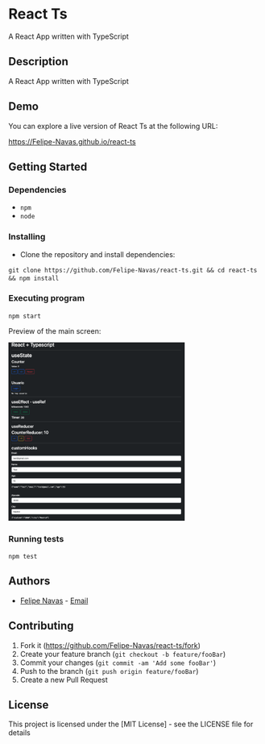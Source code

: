 # React Ts

A React App written with TypeScript

## Description

A React App written with TypeScript

## Demo

You can explore a live version of React Ts at the following URL:

https://Felipe-Navas.github.io/react-ts

## Getting Started

### Dependencies

- `npm`
- `node`

### Installing

- Clone the repository and install dependencies:

```
git clone https://github.com/Felipe-Navas/react-ts.git && cd react-ts && npm install
```

### Executing program

```
npm start
```

Preview of the main screen:

<img width="350" src="assets/MainPreview.png" alt="Preview of the main screen" />

### Running tests

```
npm test
```

## Authors

- [Felipe Navas](https://www.linkedin.com/in/felipenavaslederhos) - [Email](mailto:felipenavas.itec@gmail.com?subject=[GitHub]%react-ts)

## Contributing

1. Fork it (<https://github.com/Felipe-Navas/react-ts/fork>)
2. Create your feature branch (`git checkout -b feature/fooBar`)
3. Commit your changes (`git commit -am 'Add some fooBar'`)
4. Push to the branch (`git push origin feature/fooBar`)
5. Create a new Pull Request

## License

This project is licensed under the [MIT License] - see the LICENSE file for details
